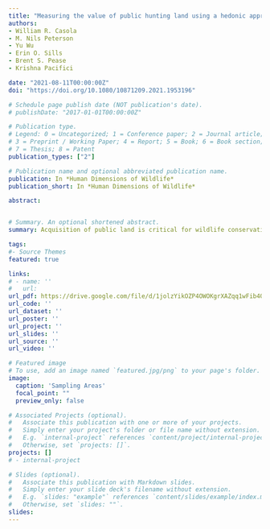 ```yaml
---
title: "Measuring the value of public hunting land using a hedonic approach"
authors:
- William R. Casola
- M. Nils Peterson
- Yu Wu
- Erin O. Sills
- Brent S. Pease
- Krishna Pacifici

date: "2021-08-11T00:00:00Z"
doi: "https://doi.org/10.1080/10871209.2021.1953196"

# Schedule page publish date (NOT publication's date).
# publishDate: "2017-01-01T00:00:00Z"

# Publication type.
# Legend: 0 = Uncategorized; 1 = Conference paper; 2 = Journal article;
# 3 = Preprint / Working Paper; 4 = Report; 5 = Book; 6 = Book section;
# 7 = Thesis; 8 = Patent
publication_types: ["2"]

# Publication name and optional abbreviated publication name.
publication: In *Human Dimensions of Wildlife*
publication_short: In *Human Dimensions of Wildlife*

abstract: 


# Summary. An optional shortened abstract.
summary: Acquisition of public land is critical for wildlife conservation and can impact local tax bases and property values. Those impacts reflect the capitalized value of benefits (e.g., recreational opportunities) and costs (e.g., nuisance wildlife) of living near protected areas. We employed the hedonic price framework to determine how proximity and adjacency to public hunting land in North Carolina were capitalized into housing prices. We modeled sale price as the composite value of structural, neighborhood, and environmental characteristics. Proximity to public hunting land had positive effects on sale price in some locations, whereas adjacency had negative effects in some locations. These relationships were dependent on the sociocultural context of the public hunting land, including proximity to other forms of public land. This research may help facilitate negotiations among stakeholders impacted by protected areas, including land dedicated to wildlife-based recreation.

tags:
#- Source Themes
featured: true

links:
# - name: ''
#   url: 
url_pdf: https://drive.google.com/file/d/1jolzYikOZP4OWOKgrXAZqq1wFib4QZaZ/view?usp=sharing
url_code: ''
url_dataset: ''
url_poster: ''
url_project: ''
url_slides: ''
url_source: ''
url_video: ''

# Featured image
# To use, add an image named `featured.jpg/png` to your page's folder. 
image:
  caption: 'Sampling Areas'
  focal_point: ""
  preview_only: false

# Associated Projects (optional).
#   Associate this publication with one or more of your projects.
#   Simply enter your project's folder or file name without extension.
#   E.g. `internal-project` references `content/project/internal-project/index.md`.
#   Otherwise, set `projects: []`.
projects: []
# - internal-project

# Slides (optional).
#   Associate this publication with Markdown slides.
#   Simply enter your slide deck's filename without extension.
#   E.g. `slides: "example"` references `content/slides/example/index.md`.
#   Otherwise, set `slides: ""`.
slides:
---
```


